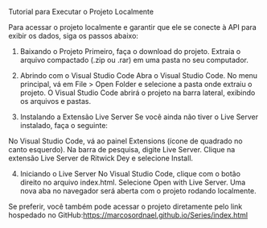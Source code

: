 Tutorial para Executar o Projeto Localmente

Para acessar o projeto localmente e garantir que ele se conecte à API para exibir os dados, siga os passos abaixo:

1. Baixando o Projeto
Primeiro, faça o download do projeto. Extraia o arquivo compactado (.zip ou .rar) em uma pasta no seu computador.

2. Abrindo com o Visual Studio Code
Abra o Visual Studio Code.
No menu principal, vá em File > Open Folder e selecione a pasta onde extraiu o projeto.
O Visual Studio Code abrirá o projeto na barra lateral, exibindo os arquivos e pastas.

3. Instalando a Extensão Live Server
Se você ainda não tiver o Live Server instalado, faça o seguinte:

No Visual Studio Code, vá ao painel Extensions (ícone de quadrado no canto esquerdo).
Na barra de pesquisa, digite Live Server.
Clique na extensão Live Server de Ritwick Dey e selecione Install.

4. Iniciando o Live Server
No Visual Studio Code, clique com o botão direito no arquivo index.html.
Selecione Open with Live Server.
Uma nova aba no navegador será aberta com o projeto rodando localmente.

Se preferir, você também pode acessar o projeto diretamente pelo link hospedado no GitHub:https://marcosordnael.github.io/Series/index.html

